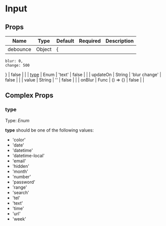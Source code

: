 # Input

## Props
| Name                          | Type   | Default                          | Required | Description |
| ----------------------------- | ------ | -------------------------------- | -------- | ----------- |
| debounce                      | Object | {
    blur: 0,
    change: 500
} | false    |             |
| [type](#markdown-header-type) | Enum   | 'text'                           | false    |             |
| updateOn                      | String | 'blur change'                    | false    |             |
| value                         | String | ''                               | false    |             |
| onBlur                        | Func   | () => {}                         | false    |             |

## Complex Props

### type
Type: _Enum_

**type** should be one of the following values:

* 'color'
* 'date'
* 'datetime'
* 'datetime-local'
* 'email'
* 'hidden'
* 'month'
* 'number'
* 'password'
* 'range'
* 'search'
* 'tel'
* 'text'
* 'time'
* 'url'
* 'week'
